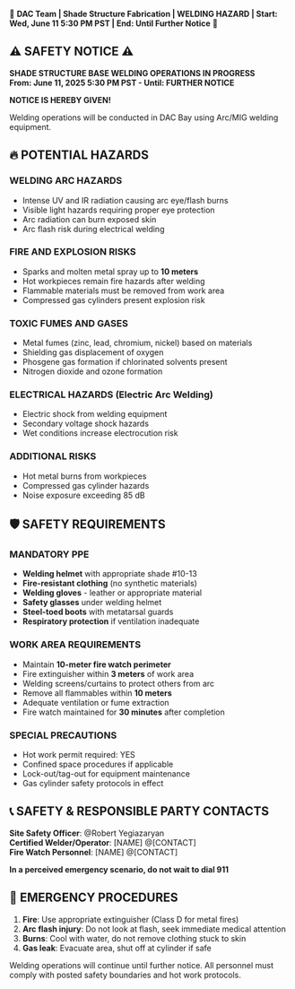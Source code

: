 🚨 **DAC Team | Shade Structure Fabrication | WELDING HAZARD | Start: Wed, June 11 5:30 PM PST | End: Until Further Notice** 🚨

## ⚠️ SAFETY NOTICE ⚠️

**SHADE STRUCTURE BASE WELDING OPERATIONS IN PROGRESS**  
**From: June 11, 2025 5:30 PM PST - Until: FURTHER NOTICE**  

**NOTICE IS HEREBY GIVEN!**

Welding operations will be conducted in DAC Bay using Arc/MIG welding equipment.

## 🔥 POTENTIAL HAZARDS

### WELDING ARC HAZARDS
- Intense UV and IR radiation causing arc eye/flash burns
- Visible light hazards requiring proper eye protection
- Arc radiation can burn exposed skin
- Arc flash risk during electrical welding

### FIRE AND EXPLOSION RISKS
- Sparks and molten metal spray up to **10 meters**
- Hot workpieces remain fire hazards after welding
- Flammable materials must be removed from work area
- Compressed gas cylinders present explosion risk

### TOXIC FUMES AND GASES
- Metal fumes (zinc, lead, chromium, nickel) based on materials
- Shielding gas displacement of oxygen
- Phosgene gas formation if chlorinated solvents present
- Nitrogen dioxide and ozone formation

### ELECTRICAL HAZARDS (Electric Arc Welding)
- Electric shock from welding equipment
- Secondary voltage shock hazards
- Wet conditions increase electrocution risk

### ADDITIONAL RISKS
- Hot metal burns from workpieces
- Compressed gas cylinder hazards
- Noise exposure exceeding 85 dB

## 🛡️ SAFETY REQUIREMENTS

### MANDATORY PPE
- **Welding helmet** with appropriate shade #10-13
- **Fire-resistant clothing** (no synthetic materials)
- **Welding gloves** - leather or appropriate material
- **Safety glasses** under welding helmet
- **Steel-toed boots** with metatarsal guards
- **Respiratory protection** if ventilation inadequate

### WORK AREA REQUIREMENTS
- Maintain **10-meter fire watch perimeter**
- Fire extinguisher within **3 meters** of work area
- Welding screens/curtains to protect others from arc
- Remove all flammables within **10 meters**
- Adequate ventilation or fume extraction
- Fire watch maintained for **30 minutes** after completion

### SPECIAL PRECAUTIONS
- Hot work permit required: YES
- Confined space procedures if applicable
- Lock-out/tag-out for equipment maintenance
- Gas cylinder safety protocols in effect

## 📞 SAFETY & RESPONSIBLE PARTY CONTACTS

**Site Safety Officer**: @Robert Yegiazaryan  
**Certified Welder/Operator**: [NAME] @[CONTACT]  
**Fire Watch Personnel**: [NAME] @[CONTACT]  

**In a perceived emergency scenario, do not wait to dial 911**

## 🚒 EMERGENCY PROCEDURES

1. **Fire**: Use appropriate extinguisher (Class D for metal fires)
2. **Arc flash injury**: Do not look at flash, seek immediate medical attention
3. **Burns**: Cool with water, do not remove clothing stuck to skin
4. **Gas leak**: Evacuate area, shut off at cylinder if safe

Welding operations will continue until further notice. All personnel must comply with posted safety boundaries and hot work protocols.